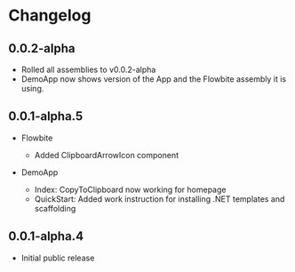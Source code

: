 # Changelog

## 0.0.2-alpha

- Rolled all assemblies to v0.0.2-alpha
- DemoApp now shows version of the App and the Flowbite assembly it is using.

## 0.0.1-alpha.5

- Flowbite
    - Added ClipboardArrowIcon component
  
- DemoApp
    - Index: CopyToClipboard now working for homepage
    - QuickStart: Added work instruction for installing .NET templates and scaffolding

## 0.0.1-alpha.4

- Initial public release
